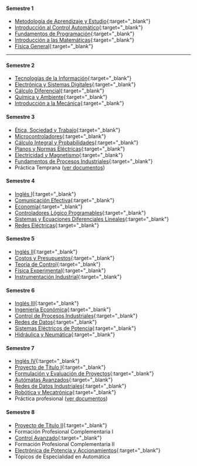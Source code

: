 #### Semestre 1

* [Metodología de Aprendizaje y Estudio](https://iar-unab.github.io/web/programas/FIC1601.pdf){:target="_blank"}
* [Introducción al Control Automático](https://iar-unab.github.io/web/programas/AUT1301.pdf){:target="_blank"}
* [Fundamentos de Programación](https://iar-unab.github.io/web/programas/AUT1302.pdf){:target="_blank"}
* [Introducción a las Matemáticas](https://iar-unab.github.io/web/programas/FMM012.pdf){:target="_blank"}
* [Física General](https://iar-unab.github.io/web/programas/FMF024.pdf){:target="_blank"}

* * *

#### Semestre 2

* [Tecnologías de la Información](https://iar-unab.github.io/web/programas/FIC1603.pdf){:target="_blank"}
* [Electrónica y Sistemas Digitales](https://iar-unab.github.io/web/programas/AUT1303.pdf){:target="_blank"}
* [Cálculo Diferencial](https://iar-unab.github.io/web/programas/FMM112.pdf){:target="_blank"}
* [Química y Ambiente](https://iar-unab.github.io/web/programas/QUI070.pdf){:target="_blank"}
* [Introducción a la Mecánica](https://iar-unab.github.io/web/programas/FMF025.pdf){:target="_blank"}

#### Semestre 3

* [Ética, Sociedad y Trabajo](https://iar-unab.github.io/web/programas/FIC1602.pdf){:target="_blank"}
* [Microcontroladores](https://iar-unab.github.io/web/programas/AUT1304.pdf){:target="_blank"}
* [Cálculo Integral y Probabilidades](https://iar-unab.github.io/web/programas/FMM214.pdf){:target="_blank"}
* [Planos y Normas Eléctricas](https://iar-unab.github.io/web/programas/AUT1401.pdf){:target="_blank"}
* [Electricidad y Magnetismo](https://iar-unab.github.io/web/programas/FMF144.pdf){:target="_blank"}
* [Fundamentos de Procesos Industriales](https://iar-unab.github.io/web/programas/IND1205.pdf){:target="_blank"}
* Práctica Temprana ([ver documentos](https://iar-unab.github.io/web/alumnos#practicas))

#### Semestre 4

* [Inglés I](https://iar-unab.github.io/web/programas/ING119.pdf){:target="_blank"}
* [Comunicación Efectiva](https://iar-unab.github.io/web/programas/FIC1604.pdf"){:target="_blank"}
* [Economía](https://iar-unab.github.io/web/programas/IND1101.pdf){:target="_blank"}
* [Controladores Lógico Programables](https://iar-unab.github.io/web/programas/AUT1305.pdf){:target="_blank"}
* [Sistemas y Ecuaciones Diferenciales Lineales](https://iar-unab.github.io/web/programas/FMM312.pdf){:target="_blank"}
* [Redes Eléctricas](https://iar-unab.github.io/web/programas/AUT1402.pdf){:target="_blank"}

#### Semestre 5

* [Inglés II](https://iar-unab.github.io/web/programas/ING129.pdf){:target="_blank"}
* [Costos y Presupuestos](https://iar-unab.github.io/web/programas/IND2102.pdf){:target="_blank"}
* [Teoría de Control](https://iar-unab.github.io/web/programas/AUT2306.pdf){:target="_blank"}
* [Física Experimental](https://iar-unab.github.io/web/programas/FMF086.pdf){:target="_blank"}
* [Instrumentación Industrial](https://iar-unab.github.io/web/programas/AUT2502.pdf){:target="_blank"}

#### Semestre 6

* [Inglés III](https://iar-unab.github.io/web/programas/ING239.pdf){:target="_blank"}
* [Ingeniería Económica](https://iar-unab.github.io/web/programas/IND2103.pdf){:target="_blank"}
* [Control de Procesos Industriales](https://iar-unab.github.io/web/programas/AUT2307.pdf){:target="_blank"}
* [Redes de Datos](https://iar-unab.github.io/web/programas/AUT2404.pdf){:target="_blank"}
* [Sistemas Eléctricos de Potencia](https://iar-unab.github.io/web/programas/AUT2403.pdf){:target="_blank"}
* [Hidráulica y Neumática](https://iar-unab.github.io/web/programas/AUT2503.pdf){:target="_blank"}

#### Semestre 7

* [Inglés IV](https://iar-unab.github.io/web/programas/ING249.pdf){:target="_blank"}
* [Proyecto de Título I](https://iar-unab.github.io/web/programas/AUT2605.pdf){:target="_blank"}
* [Formulación y Evaluación de Proyectos](https://iar-unab.github.io/web/programas/IND2104.pdf){:target="_blank"}
* [Autómatas Avanzados](https://iar-unab.github.io/web/programas/AUT2308.pdf){:target="_blank"}
* [Redes de Datos Industriales](https://iar-unab.github.io/web/programas/AUT2405.pdf){:target="_blank"}
* [Robótica y Mecatrónica](https://iar-unab.github.io/web/programas/AUT2504.pdf){:target="_blank"}
* Práctica profesional ([ver documentos](https://iar-unab.github.io/web/alumnos#practicas))

#### Semestre 8

* [Proyecto de Título II](https://iar-unab.github.io/web/programas/AUT2606.pdf){:target="_blank"}
* Formación Profesional Complementaria I
* [Control Avanzado](https://iar-unab.github.io/web/programas/AUT2309.pdf){:target="_blank"}
* Formación Profesional Complementaria II
* [Electrónica de Potencia y Accionamientos](https://iar-unab.github.io/web/programas/AUT2406.pdf){:target="_blank"}
* Tópicos de Especialidad en Automática

